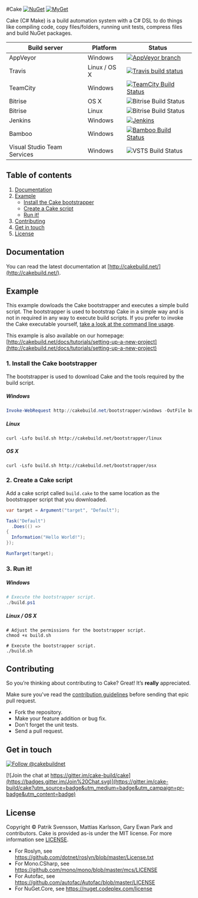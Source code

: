 #Cake [![NuGet](https://img.shields.io/nuget/v/Cake.svg)](https://www.nuget.org/packages/Cake) [![MyGet](https://img.shields.io/myget/cake/v/Cake.svg)](https://www.myget.org/gallery/cake)

Cake (C# Make) is a build automation system with a C# DSL to do things like compiling code, copy files/folders, running unit tests, compress files and build NuGet packages.

| Build server                | Platform     | Status                                                                                                                    |
|-----------------------------|--------------|---------------------------------------------------------------------------------------------------------------------------|
| AppVeyor                    | Windows      | [![AppVeyor branch](https://img.shields.io/appveyor/ci/cakebuild/cake/develop.svg)](https://ci.appveyor.com/project/cakebuild/cake/branch/develop)      |
| Travis                      | Linux / OS X | [![Travis build status](https://travis-ci.org/cake-build/cake.svg?branch=develop)](https://travis-ci.org/cake-build/cake) |
| TeamCity                    | Windows      | [![TeamCity Build Status](http://img.shields.io/teamcity/codebetter/Cake_CakeMaster.svg)](http://teamcity.codebetter.com/viewType.html?buildTypeId=Cake_CakeMaster) |
| Bitrise                     | OS X         | ![Bitrise Build Status](https://www.bitrise.io/app/7a9d707b00881436.svg?token=m8zsF3tNONLaF03eHU-Ftg&branch=develop)      |
| Bitrise                     | Linux        | ![Bitrise Build Status](https://www.bitrise.io/app/b811c91a26b1ea80.svg?token=zdwab0niOTRF4p3HcFYaxQ&branch=develop)      |
| Jenkins                     | Windows      | [![Jenkins](https://img.shields.io/jenkins/s/https/cake-jenkins.azurewebsites.net/Cake.svg)](http://cake-jenkins.azurewebsites.net/job/Cake/lastStableBuild/) |
| Bamboo                      | Windows      | [![Bamboo Build Status](https://bambooshield.azurewebsites.net/planstatus/Flat/CAKE-CAKE.svg)](https://cakebuild.atlassian.net/builds/browse/CAKE-CAKE) |
| Visual Studio Team Services | Windows      | ![VSTS Build Status](https://img.shields.io/vso/build/cake-build/af63183c-ac1f-4dbb-93bc-4fa862ea5809/1.svg)              |

## Table of contents

1. [Documentation](https://github.com/cake-build/cake#documentation)
2. [Example](https://github.com/cake-build/cake#example)
    - [Install the Cake bootstrapper](https://github.com/cake-build/cake#1-install-the-cake-bootstrapper)
    - [Create a Cake script](https://github.com/cake-build/cake#2-create-a-cake-script)
    - [Run it!](https://github.com/cake-build/cake#3-run-it)
3. [Contributing](https://github.com/cake-build/cake#contributing)
4. [Get in touch](https://github.com/cake-build/cake#get-in-touch)
5. [License](https://github.com/cake-build/cake#license)

## Documentation

You can read the latest documentation at [http://cakebuild.net/](http://cakebuild.net/).

## Example

This example dowloads the Cake bootstrapper and executes a simple build script.
The bootstrapper is used to bootstrap Cake in a simple way and is not in
required in any way to execute build scripts. If you prefer to invoke the Cake
executable yourself, [take a look at the command line usage](http://cakebuild.net/docs/cli/usage).

This example is also available on our homepage:
[http://cakebuild.net/docs/tutorials/setting-up-a-new-project](http://cakebuild.net/docs/tutorials/setting-up-a-new-project)

### 1. Install the Cake bootstrapper

The bootstrapper is used to download Cake and the tools required by the
build script.

##### Windows

```powershell
Invoke-WebRequest http://cakebuild.net/bootstrapper/windows -OutFile build.ps1
```

##### Linux

```console
curl -Lsfo build.sh http://cakebuild.net/bootstrapper/linux
```

##### OS X

```console
curl -Lsfo build.sh http://cakebuild.net/bootstrapper/osx
```

### 2. Create a Cake script

Add a cake script called `build.cake` to the same location as the
bootstrapper script that you downloaded.

```csharp
var target = Argument("target", "Default");

Task("Default")
  .Does(() =>
{
  Information("Hello World!");
});

RunTarget(target);
```

### 3. Run it!

##### Windows

```powershell
# Execute the bootstrapper script.
./build.ps1
```

##### Linux / OS X

```console
# Adjust the permissions for the bootstrapper script.
chmod +x build.sh

# Execute the bootstrapper script.
./build.sh
```

## Contributing

So you’re thinking about contributing to Cake? Great! It’s **really** appreciated.

Make sure you've read the [contribution guidelines](http://cakebuild.net/contribute/contribution-guidelines/) before sending that epic pull request.

* Fork the repository.
* Make your feature addition or bug fix.
* Don't forget the unit tests.
* Send a pull request.

## Get in touch

[![Follow @cakebuildnet](https://img.shields.io/badge/Twitter-Follow%20%40cakebuildnet-blue.svg)](https://twitter.com/intent/follow?screen_name=cakebuildnet)

[![Join the chat at https://gitter.im/cake-build/cake](https://badges.gitter.im/Join%20Chat.svg)](https://gitter.im/cake-build/cake?utm_source=badge&utm_medium=badge&utm_campaign=pr-badge&utm_content=badge)

## License

Copyright © Patrik Svensson, Mattias Karlsson, Gary Ewan Park and contributors.
Cake is provided as-is under the MIT license. For more information see [LICENSE](https://github.com/cake-build/cake/blob/develop/LICENSE).

* For Roslyn, see https://github.com/dotnet/roslyn/blob/master/License.txt
* For Mono.CSharp, see https://github.com/mono/mono/blob/master/mcs/LICENSE
* For Autofac, see https://github.com/autofac/Autofac/blob/master/LICENSE
* For NuGet.Core, see https://nuget.codeplex.com/license
